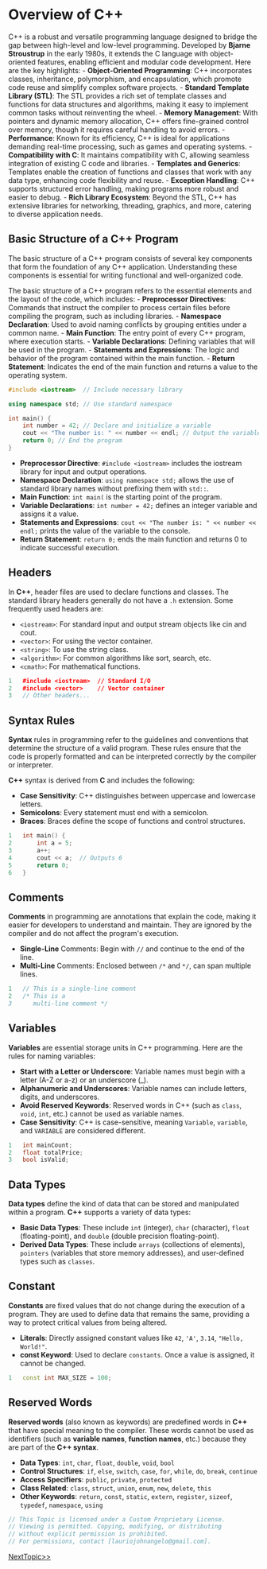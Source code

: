 # Overview of C++
C++ is a robust and versatile programming language designed to bridge the gap between high-level and low-level programming. Developed by **Bjarne Stroustrup** in the early 1980s, it extends the C language with object-oriented features, enabling efficient and modular code development. Here are the key highlights:
    - **Object-Oriented Programming**: C++ incorporates classes, inheritance, polymorphism, and encapsulation, which promote code reuse and simplify complex software projects.
    - **Standard Template Library (STL)**: The STL provides a rich set of template classes and functions for data structures and algorithms, making it easy to implement common tasks without reinventing the wheel.
    - **Memory Management**: With pointers and dynamic memory allocation, C++ offers fine-grained control over memory, though it requires careful handling to avoid errors.
    - **Performance**: Known for its efficiency, C++ is ideal for applications demanding real-time processing, such as games and operating systems.
    - **Compatibility with C**: It maintains compatibility with C, allowing seamless integration of existing C code and libraries.
    - **Templates and Generics**: Templates enable the creation of functions and classes that work with any data type, enhancing code flexibility and reuse.
    - **Exception Handling**: C++ supports structured error handling, making programs more robust and easier to debug.
    - **Rich Library Ecosystem**: Beyond the STL, C++ has extensive libraries for networking, threading, graphics, and more, catering to diverse application needs.

## Basic Structure of a C++ Program
The basic structure of a C++ program consists of several key components that form the foundation of any C++ application. Understanding these components is essential for writing functional and well-organized code.

The basic structure of a C++ program refers to the essential elements and the layout of the code, which includes:
    - **Preprocessor Directives**: Commands that instruct the compiler to process certain files before compiling the program, such as including libraries.
    - **Namespace Declaration**: Used to avoid naming conflicts by grouping entities under a common name.
    - **Main Function**: The entry point of every C++ program, where execution starts.
    - **Variable Declarations**: Defining variables that will be used in the program.
    - **Statements and Expressions**: The logic and behavior of the program contained within the main function.
    - **Return Statement**: Indicates the end of the main function and returns a value to the operating system.
```cpp
#include <iostream>  // Include necessary library

using namespace std; // Use standard namespace

int main() {
    int number = 42; // Declare and initialize a variable
    cout << "The number is: " << number << endl; // Output the variable's value
    return 0; // End the program
}
```
- **Preprocessor Directive**: `#include <iostream>` includes the iostream library for input and output operations.
- **Namespace Declaration**: `using namespace std;` allows the use of standard library names without prefixing them with `std::`.
- **Main Function**: `int main(` is the starting point of the program.
- **Variable Declarations**: `int number = 42;` defines an integer variable and assigns it a value.
- **Statements and Expressions**: `cout << "The number is: " << number << endl;` prints the value of the variable to the console.
- **Return Statement**: `return 0;` ends the main function and returns 0 to indicate successful execution.

## Headers 

In **C++**, header files are used to declare functions and classes. The standard library headers generally do not have a `.h` extension. Some frequently used headers are:

- `<iostream>`: For standard input and output stream objects like cin and cout.
- `<vector>`: For using the vector container.
- `<string>`: To use the string class.
- `<algorithm>`: For common algorithms like sort, search, etc.
- `<cmath>`: For mathematical functions.
```cpp
1	#include <iostream>  // Standard I/O
2	#include <vector>    // Vector container
3	// Other headers...
```
## Syntax Rules
**Syntax** rules in programming refer to the guidelines and conventions that determine the structure of a valid program. These rules ensure that the code is properly formatted and can be interpreted correctly by the compiler or interpreter.

**C++** syntax is derived from **C** and includes the following:

- **Case Sensitivity**: C++ distinguishes between uppercase and lowercase letters.
- **Semicolons**: Every statement must end with a semicolon.
- **Braces**: Braces define the scope of functions and control structures.
```cpp
1	int main() {
2	    int a = 5;
3	    a++;
4	    cout << a;  // Outputs 6
5	    return 0;
6	}
```
## Comments
**Comments** in programming are annotations that explain the code, making it easier for developers to understand and maintain. They are ignored by the compiler and do not affect the program's execution.

- **Single-Line** Comments: Begin with `//` and continue to the end of the line.
- **Multi-Line** Comments: Enclosed between `/*` and `*/`, can span multiple lines.
```cpp
1	// This is a single-line comment
2	/* This is a
3	   multi-line comment */
```

## Variables
**Variables** are essential storage units in C++ programming. Here are the rules for naming variables:
- **Start with a Letter or Underscore**: Variable names must begin with a letter (A-Z or a-z) or an underscore (_).
- **Alphanumeric and Underscores**: Variable names can include letters, digits, and underscores.
- **Avoid Reserved Keywords**: Reserved words in C++ (such as `class`, `void`, `int`, etc.) cannot be used as variable names.
- **Case Sensitivity**: C++ is case-sensitive, meaning `Variable`, `variable`, and `VARIABLE` are considered different.
```cpp
1	int mainCount;
2	float totalPrice;
3	bool isValid;
```

## Data Types
**Data types** define the kind of data that can be stored and manipulated within a program. **C++** supports a variety of data types:
- **Basic Data Types**: These include `int` (integer), `char` (character), `float` (floating-point), and `double` (double precision floating-point).
- **Derived Data Types**: These include `arrays` (collections of elements), `pointers` (variables that store memory addresses), and user-defined types such as `classes`.

## Constant 
**Constants** are fixed values that do not change during the execution of a program. They are used to define data that remains the same, providing a way to protect critical values from being altered.

- **Literals**: Directly assigned constant values like `42`, `'A'`, `3.14`, `"Hello, World!"`.
- **const Keyword**: Used to declare `constants`. Once a value is assigned, it cannot be changed.
```cpp
1	const int MAX_SIZE = 100;
```
## Reserved Words
**Reserved words** (also known as keywords) are predefined words in **C++** that have special meaning to the compiler. These words cannot be used as identifiers (such as **variable names**, **function names**, etc.) because they are part of the **C++ syntax**.

- **Data Types**: `int`, `char`, `float`, `double`, `void`, `bool`
- **Control Structures**: `if`, `else`, `switch`, `case`, `for`, `while`, `do`, `break`, `continue`
- **Access Specifiers**: `public`, `private`, `protected`
- **Class Related**: `class`, `struct`, `union`, `enum`, `new`, `delete`, `this`
- **Other Keywords**: `return`, `const`, `static`, `extern`, `register`, `sizeof`, `typedef`, `namespace`, `using`

```cpp
// This Topic is licensed under a Custom Proprietary License.
// Viewing is permitted. Copying, modifying, or distributing
// without explicit permission is prohibited.
// For permissions, contact [lauriojohnangelo@gmail.com].
```
  
  [NextTopic>>](./Topic02.md)
